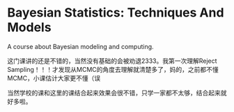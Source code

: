 # Bayesian Statistics: Techniques And Models

A course about Bayesian modeling and computing.

这门课讲的还是不错的，当然没有基础的会被劝退2333。我第一次理解Reject Sampling！！！才发现从MCMC的角度去理解就清楚多了，妈的，之前都不懂MCMC，小课估计大家更不懂（误

当然学校的课和这里的课结合起来效果会很不错，只学一家都不太够，结合起来就好多啦。

